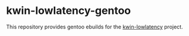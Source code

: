 # kwin-lowlatency-gentoo

This repository provides gentoo ebuilds for the [kwin-lowlatency](https://github.com/tildearrow/kwin-lowlatency) project.
